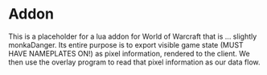 # Addon
This is a placeholder for a lua addon for World of Warcraft that is ... slightly monkaDanger. Its entire purpose is to export visible game state (MUST HAVE NAMEPLATES ON!) as pixel information, rendered to the client. We then use the overlay program to read that pixel information as our data flow.